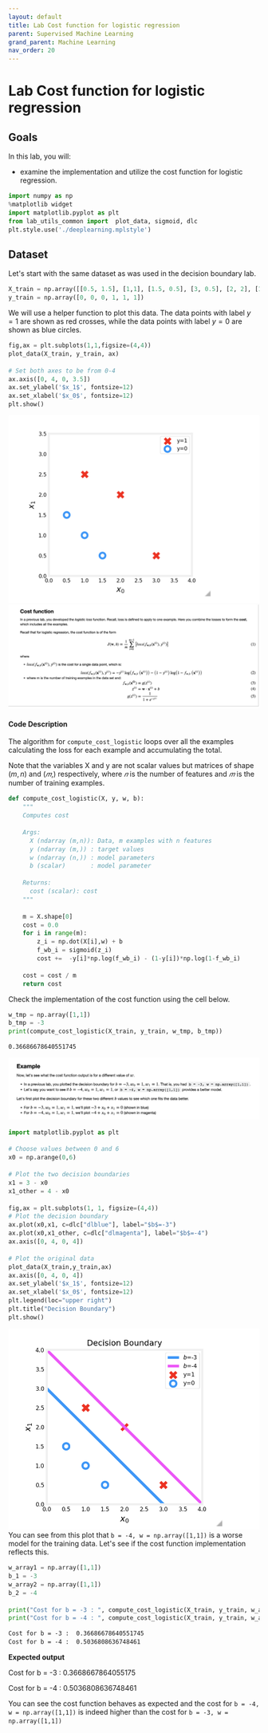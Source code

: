 ```yaml
---
layout: default
title: Lab Cost function for logistic regression
parent: Supervised Machine Learning
grand_parent: Machine Learning
nav_order: 20
---
```

# Lab Cost function for logistic regression
## Goals
In this lab, you will:
- examine the implementation and utilize the cost function for logistic regression.

```python
import numpy as np
%matplotlib widget
import matplotlib.pyplot as plt
from lab_utils_common import  plot_data, sigmoid, dlc
plt.style.use('./deeplearning.mplstyle')
```
## Dataset
Let's start with the same dataset as was used in the decision boundary lab.

```python
X_train = np.array([[0.5, 1.5], [1,1], [1.5, 0.5], [3, 0.5], [2, 2], [1, 2.5]])  #(m,n)
y_train = np.array([0, 0, 0, 1, 1, 1])                                           #(m,)
```
We will use a helper function to plot this data. The data points with label $y=1$ are shown as red crosses, while the data points with label $y=0$ are shown as blue circles.

```python
fig,ax = plt.subplots(1,1,figsize=(4,4))
plot_data(X_train, y_train, ax)

# Set both axes to be from 0-4
ax.axis([0, 4, 0, 3.5])
ax.set_ylabel('$x_1$', fontsize=12)
ax.set_xlabel('$x_0$', fontsize=12)
plt.show()
```
![](../../../assets/images/docs/swsaadasa.png)
![](../../../assets/images/docs/aqsasassd.png)

<a name='ex-02'></a>
#### Code Description

The algorithm for `compute_cost_logistic` loops over all the examples calculating the loss for each example and accumulating the total.

Note that the variables X and y are not scalar values but matrices of shape ($m, n$) and ($𝑚$,) respectively, where  $𝑛$ is the number of features and $𝑚$ is the number of training examples.
```python
def compute_cost_logistic(X, y, w, b):
    """
    Computes cost

    Args:
      X (ndarray (m,n)): Data, m examples with n features
      y (ndarray (m,)) : target values
      w (ndarray (n,)) : model parameters  
      b (scalar)       : model parameter
      
    Returns:
      cost (scalar): cost
    """

    m = X.shape[0]
    cost = 0.0
    for i in range(m):
        z_i = np.dot(X[i],w) + b
        f_wb_i = sigmoid(z_i)
        cost +=  -y[i]*np.log(f_wb_i) - (1-y[i])*np.log(1-f_wb_i)
             
    cost = cost / m
    return cost
```
Check the implementation of the cost function using the cell below.
```python
w_tmp = np.array([1,1])
b_tmp = -3
print(compute_cost_logistic(X_train, y_train, w_tmp, b_tmp))
```
```markdown
0.36686678640551745
```
![](../../../assets/images/docs/aqdss122.png)
```python
import matplotlib.pyplot as plt

# Choose values between 0 and 6
x0 = np.arange(0,6)

# Plot the two decision boundaries
x1 = 3 - x0
x1_other = 4 - x0

fig,ax = plt.subplots(1, 1, figsize=(4,4))
# Plot the decision boundary
ax.plot(x0,x1, c=dlc["dlblue"], label="$b$=-3")
ax.plot(x0,x1_other, c=dlc["dlmagenta"], label="$b$=-4")
ax.axis([0, 4, 0, 4])

# Plot the original data
plot_data(X_train,y_train,ax)
ax.axis([0, 4, 0, 4])
ax.set_ylabel('$x_1$', fontsize=12)
ax.set_xlabel('$x_0$', fontsize=12)
plt.legend(loc="upper right")
plt.title("Decision Boundary")
plt.show()
```
![](../../../assets/images/docs/aqddad345.png)
You can see from this plot that `b = -4, w = np.array([1,1])` is a worse model for the training data. Let's see if the cost function implementation reflects this.

```python
w_array1 = np.array([1,1])
b_1 = -3
w_array2 = np.array([1,1])
b_2 = -4

print("Cost for b = -3 : ", compute_cost_logistic(X_train, y_train, w_array1, b_1))
print("Cost for b = -4 : ", compute_cost_logistic(X_train, y_train, w_array2, b_2))
```
```markdown
Cost for b = -3 :  0.36686678640551745
Cost for b = -4 :  0.5036808636748461
```
**Expected output**

Cost for b = -3 :  0.3668667864055175

Cost for b = -4 :  0.5036808636748461


You can see the cost function behaves as expected and the cost for `b = -4, w = np.array([1,1])` is indeed higher than the cost for `b = -3, w = np.array([1,1])`



